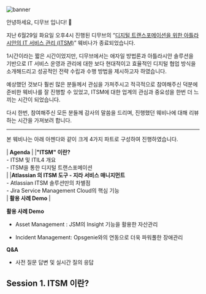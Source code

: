 ![banner](/assets/images/blog/TSM_Webinar_Title.png)

안녕하세요, 디무브 입니다! 🎈

지난 6월29일 화요일 오후4시 진행된 디무브의 “[디지털 트랜스포메이션을 위한 아틀라시안의 IT 서비스 관리 (ITSM)](https://talkit.tv/Event/2586 "https://talkit.tv/Event/2586")” 웨비나가 종료되었습니다.

1시간이라는 짧은 시간이었지만, 디무브에서는 애자일 방법론과 아틀라시안 솔루션을 기반으로 IT 서비스 운영과 관리에 대한 보다 현대적이고 효율적인 디지털 협업 방식을 소개해드리고 성공적인 전략 수립과 수행 방법을 제시하고자 하였습니다.

예상했던 것보다 훨씬 많은 분들께서 관심을 가져주시고 적극적으로 참여해주신 덕분에 준비한 웨비나를 잘 진행할 수 있었고, ITSM에 대한 업계의 관심과 중요성을 한번 더 느끼는 시간이 되었습니다.

다시 한번, 참여해주신 모든 분들께 감사의 말씀을 드리며, 진행했던 웨비나에 대해 리뷰하는 시간을 가져보려 합니다.

----------

본 웨비나는 아래 아젠다와 같이 크게 4가지 파트로 구성하여 진행하였습니다.

| **Agenda** |
|**"ITSM" 이란?** <br> -   ITSM 및 ITIL4 개요 <br> -   ITSM을 통한 디지털 트랜스포메이션 </br>|
|**Atlassian 의 ITSM 도구 - 지라 서비스 매니지먼트** <br> -   Atlassian ITSM 솔루션만의 차별점<br>  -   Jira Service Management Cloud의 핵심 기능<br> | **활용 사례 Demo** |


**활용 사례 Demo**

-   Asset Management : JSM의 Insight 기능을 활용한 자산관리
    
-   Incident Management: Opsgenie와의 연동으로 더욱 파워풀한 장애관리
    

**Q&A**

-   사전 질문 답변 및 실시간 질의 응답
    

## Session 1. ITSM 이란?
<!--stackedit_data:
eyJoaXN0b3J5IjpbLTEzNjk3OTk1ODksLTQxNzQxMDg1NSwtMj
I2MTQ4NTIyLC02Njg5NzMyMDksLTczMTMwMzA0NywtMjA4ODc0
NjYxMl19
-->